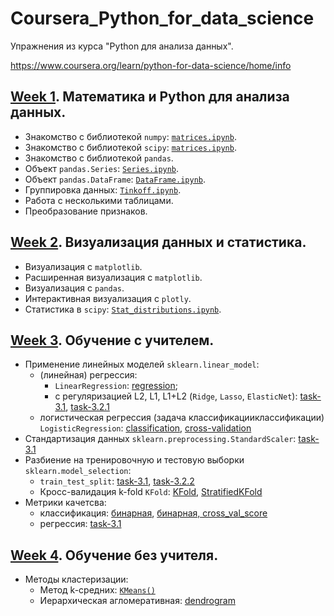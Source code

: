 # Coursera_Python_for_data_science

Упражнения из курса "Python для анализа данных".

https://www.coursera.org/learn/python-for-data-science/home/info

##  [Week 1](week_1). Математика и Python для анализа данных.
* Знакомство с библиотекой `numpy`: [`matrices.ipynb`](week_1/matrices.ipynb).
* Знакомство с библиотекой `scipy`: [`matrices.ipynb`](week_1/matrices.ipynb).
* Знакомство с библиотекой `pandas`.
* Объект `pandas.Series`: [`Series.ipynb`](week_1/Series.ipynb).
* Объект `pandas.DataFrame`: [`DataFrame.ipynb`](week_1/DataFrame.ipynb).
* Группировка данных: [`Tinkoff.ipynb`](week_1/Tinkoff.ipynb).
* Работа с несколькими таблицами.
* Преобразование признаков.

## [Week 2](week_2). Визуализация данных и статистика.
* Визуализация с `matplotlib`.
* Расширенная визуализация с `matplotlib`.
* Визуализация с `pandas`.
* Интерактивная визуализация с `plotly`.
* Статистика в `scipy`: [`Stat_distributions.ipynb`](/week_2/Stat_distributions.ipynb).

## [Week 3](week_3). Обучение с учителем.
* Применение линейных моделей `sklearn.linear_model`:
    * (линейная) регрессия:
        * `LinearRegression`: [regression](/week_3/linear_models_regression.ipynb);
        * с регуляризацией L2, L1, L1+L2 (`Ridge`, `Lasso`, `ElasticNet`): [task-3.1](/week_3/task-3.1.ipynb), [task-3.2.1](/week_3/task-3.2.1-Regularization-Ridge-Lasso.ipynb)
    * логистическая регрессия (задача классификацииклассификации) `LogisticRegression`: [classification](/week_3/linear_models_classification.ipynb), [cross-validation](/week_3/linear_models_cross_validation.ipynb)
* Стандартизация данных `sklearn.preprocessing.StandardScaler`: [task-3.1](/week_3/task-3.1.ipynb)
* Разбиение на тренировочную и тестовую выборки `sklearn.model_selection`:
    * `train_test_split`: [task-3.1](/week_3/task-3.1.ipynb), [task-3.2.2](/week_3/test_5_task-3.2.2-Metrics.ipynb)
    * Кросс-валидация k-fold  `KFold`: [KFold](/week_3/linear_models_cross_validation.ipynb), [StratifiedKFold](/week_3/test_5_task-3.2.2-Metrics.ipynb)
* Метрики качетсва:
    * классификация: [бинарная](/week_3/linear_models_classification.ipynb), [бинарная, cross_val_score](/week_3/test_5_task-3.2.2-Metrics.ipynb)
    * регрессия: [task-3.1](/week_3/task-3.1.ipynb)
    
##  [Week 4](/week_4_Unsupervised_Learning_Methods/). Обучение без учителя.
* Методы кластеризации:
    * Метод k-средних: [`KMeans()`](/week_4_Unsupervised_Learning_Methods/k_means_clustering.ipynb)
    * Иерархическая агломеративная: [dendrogram](/week_4_Unsupervised_Learning_Methods/agglomerative_hierarchical_clustering.ipynb)
